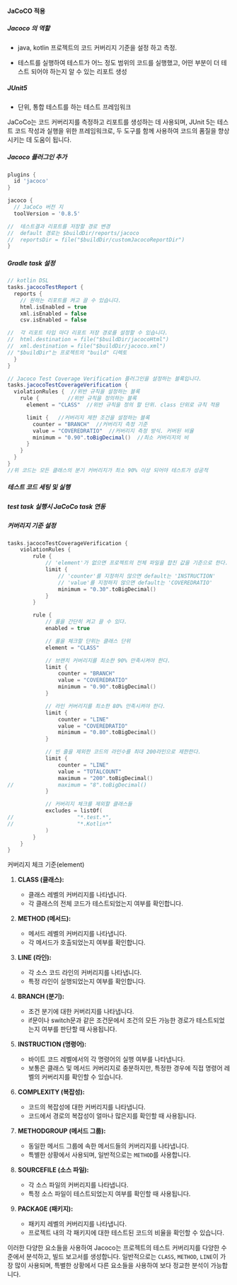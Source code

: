 #### JaCoCO 적용

##### Jacoco 의 역할

- java, kotlin 프로젝트의 코드 커버리지 기준을 설정 하고 측정. 

- 테스트를 실행하여 테스트가 어느 정도 범위의 코드를 실행했고, 어떤 부분이 더 테스트 되어야 하는지 알 수 있는 리포트 생성

##### JUnit5

- 단위, 통합 테스트를 하는 테스트 프레임워크

JaCoCo는 코드 커버리지를 측정하고 리포트를 생성하는 데 사용되며, JUnit 5는 테스트 코드 작성과 실행을 위한 프레임워크로, 두 도구를 함께 사용하여 코드의 품질을 향상시키는 데 도움이 됩니다.

##### Jacoco 플러그인 추가

```groovy
plugins {
  id 'jacoco'
}

jacoco {
  // JaCoCo 버전 지
  toolVersion = '0.8.5'

//  테스트결과 리포트를 저장할 경로 변경
//  default 경로는 $buildDir/reports/jacoco
//  reportsDir = file("$buildDir/customJacocoReportDir")
}
```

##### Gradle task 설정

```groovy
// kotlin DSL
tasks.jacocoTestReport {
  reports {
    // 원하는 리포트를 켜고 끌 수 있습니다.
    html.isEnabled = true
    xml.isEnabled = false
    csv.isEnabled = false

//  각 리포트 타입 마다 리포트 저장 경로를 설정할 수 있습니다.
//  html.destination = file("$buildDir/jacocoHtml")
//  xml.destination = file("$buildDir/jacoco.xml")
// "$buildDir"는 프로젝트의 "build" 디렉토
  }
}

// Jacoco Test Coverage Verification 플러그인을 설정하는 블록입니다.
tasks.jacocoTestCoverageVerification {
  violationRules {  //위반 규칙을 설정하는 블록   
    rule {         //위반 규칙을 정의하는 블록
      element = "CLASS"  //위반 규칙을 정의 할 단위. class 단위로 규칙 적용

      limit {   //커버리지 제한 조건을 설정하는 블록
        counter = "BRANCH"  //커버리지 측정 기준
        value = "COVEREDRATIO"  //커버리지 측정 방식. 커버된 비율
        minimum = "0.90".toBigDecimal()  //최소 커버리지의 비
      }
    }
  }
}
//위 코드는 모든 클래스의 분기 커버리지가 최소 90% 이상 되어야 테스트가 성공적
```

##### 테스트 코드 세팅 및 실행



##### test task 실행시 JaCoCo task 연동



##### 커버리지 기준 설정

```kotlin
tasks.jacocoTestCoverageVerification {
    violationRules {
        rule {
            // 'element'가 없으면 프로젝트의 전체 파일을 합친 값을 기준으로 한다.
            limit {
                // 'counter'를 지정하지 않으면 default는 'INSTRUCTION'
                // 'value'를 지정하지 않으면 default는 'COVEREDRATIO'
                minimum = "0.30".toBigDecimal()
            }
        }

        rule {
            // 룰을 간단히 켜고 끌 수 있다.
            enabled = true

            // 룰을 체크할 단위는 클래스 단위
            element = "CLASS"

            // 브랜치 커버리지를 최소한 90% 만족시켜야 한다.
            limit {
                counter = "BRANCH"
                value = "COVEREDRATIO"
                minimum = "0.90".toBigDecimal()
            }

            // 라인 커버리지를 최소한 80% 만족시켜야 한다.
            limit {
                counter = "LINE"
                value = "COVEREDRATIO"
                minimum = "0.80".toBigDecimal()
            }

            // 빈 줄을 제외한 코드의 라인수를 최대 200라인으로 제한한다.
            limit {
                counter = "LINE"
                value = "TOTALCOUNT"
                maximum = "200".toBigDecimal()
//              maximum = "8".toBigDecimal()
            }

            // 커버리지 체크를 제외할 클래스들
            excludes = listOf(
//                    "*.test.*",
//                    "*.Kotlin*"
            )
        }
    }
}
```

커버리지 체크 기준(element)

1. **CLASS (클래스):**
   
   - 클래스 레벨의 커버리지를 나타냅니다.
   - 각 클래스의 전체 코드가 테스트되었는지 여부를 확인합니다.

2. **METHOD (메서드):**
   
   - 메서드 레벨의 커버리지를 나타냅니다.
   - 각 메서드가 호출되었는지 여부를 확인합니다.

3. **LINE (라인):**
   
   - 각 소스 코드 라인의 커버리지를 나타냅니다.
   - 특정 라인이 실행되었는지 여부를 확인합니다.

4. **BRANCH (분기):**
   
   - 조건 분기에 대한 커버리지를 나타냅니다.
   - if문이나 switch문과 같은 조건문에서 조건의 모든 가능한 경로가 테스트되었는지 여부를 판단할 때 사용됩니다.

5. **INSTRUCTION (명령어):**
   
   - 바이트 코드 레벨에서의 각 명령어의 실행 여부를 나타냅니다.
   - 보통은 클래스 및 메서드 커버리지로 충분하지만, 특정한 경우에 직접 명령어 레벨의 커버리지를 확인할 수 있습니다.

6. **COMPLEXITY (복잡성):**
   
   - 코드의 복잡성에 대한 커버리지를 나타냅니다.
   - 코드에서 경로의 복잡성이 얼마나 많은지를 확인할 때 사용됩니다.

7. **METHODGROUP (메서드 그룹):**
   
   - 동일한 메서드 그룹에 속한 메서드들의 커버리지를 나타냅니다.
   - 특별한 상황에서 사용되며, 일반적으로는 `METHOD`를 사용합니다.

8. **SOURCEFILE (소스 파일):**
   
   - 각 소스 파일의 커버리지를 나타냅니다.
   - 특정 소스 파일이 테스트되었는지 여부를 확인할 때 사용됩니다.

9. **PACKAGE (패키지):**
   
   - 패키지 레벨의 커버리지를 나타냅니다.
   - 프로젝트 내의 각 패키지에 대한 테스트된 코드의 비율을 확인할 수 있습니다.
   
   

이러한 다양한 요소들을 사용하여 Jacoco는 프로젝트의 테스트 커버리지를 다양한 수준에서 분석하고, 빌드 보고서를 생성합니다. 일반적으로는 `CLASS`, `METHOD`, `LINE`이 가장 많이 사용되며, 특별한 상황에서 다른 요소들을 사용하여 보다 정교한 분석이 가능합니다.

